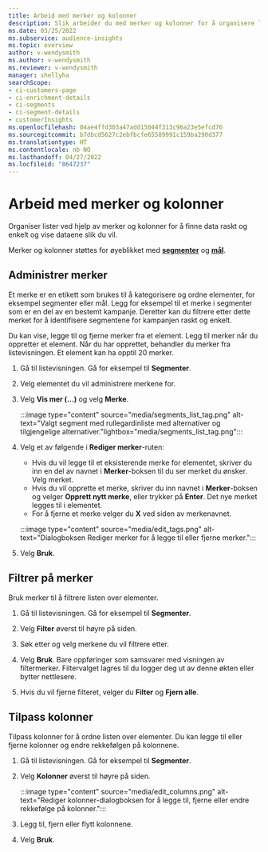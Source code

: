 ```yaml
---
title: Arbeid med merker og kolonner
description: Slik arbeider du med merker og kolonner for å organisere listevisninger
ms.date: 03/25/2022
ms.subservice: audience-insights
ms.topic: overview
author: v-wendysmith
ms.author: v-wendysmith
ms.reviewer: v-wendysmith
manager: shellyha
searchScope:
- ci-customers-page
- ci-enrichment-details
- ci-segments
- ci-segment-details
- customerInsights
ms.openlocfilehash: 04ae4ffd303a47add15044f313c96a23e5efcd76
ms.sourcegitcommit: b7dbcd5627c2ebfbcfe65589991c159ba290d377
ms.translationtype: HT
ms.contentlocale: nb-NO
ms.lasthandoff: 04/27/2022
ms.locfileid: "8647237"
---
```

# <a name="work-with-tags-and-columns"></a>Arbeid med merker og kolonner

Organiser lister ved hjelp av merker og kolonner for å finne data raskt og enkelt og vise dataene slik du vil.

Merker og kolonner støttes for øyeblikket med **[segmenter](segments.md)** og **[mål](measures.md)**.

## <a name="manage-tags"></a>Administrer merker

Et merke er en etikett som brukes til å kategorisere og ordne elementer, for eksempel segmenter eller mål. Legg for eksempel til et merke i segmenter som er en del av en bestemt kampanje. Deretter kan du filtrere etter dette merket for å identifisere segmentene for kampanjen raskt og enkelt.

Du kan vise, legge til og fjerne merker fra et element. Legg til merker når du oppretter et element. Når du har opprettet, behandler du merker fra listevisningen. Et element kan ha opptil 20 merker.

1. Gå til listevisningen. Gå for eksempel til **Segmenter**.

1. Velg elementet du vil administrere merkene for.

1. Velg **Vis mer (...)** og velg **Merke**.

   :::image type="content" source="media/segments_list_tag.png" alt-text="Valgt segment med rullegardinliste med alternativer og tilgjengelige alternativer."lightbox="media/segments_list_tag.png":::

1. Velg et av følgende i **Rediger merker**-ruten:

   - Hvis du vil legge til et eksisterende merke for elementet, skriver du inn en del av navnet i **Merker**-boksen til du ser merket du ønsker. Velg merket.
   - Hvis du vil opprette et merke, skriver du inn navnet i **Merker**-boksen og velger **Opprett nytt merke**, eller trykker på **Enter**. Det nye merket legges til i elementet.
   - For å fjerne et merke velger du **X** ved siden av merkenavnet.

   :::image type="content" source="media/edit_tags.png" alt-text="Dialogboksen Rediger merker for å legge til eller fjerne merker.":::

1. Velg **Bruk**.

## <a name="filter-on-tags"></a>Filtrer på merker

Bruk merker til å filtrere listen over elementer.

1. Gå til listevisningen. Gå for eksempel til **Segmenter**.

1. Velg **Filter** øverst til høyre på siden.

1. Søk etter og velg merkene du vil filtrere etter.

1. Velg **Bruk**. Bare oppføringer som samsvarer med visningen av filtermerker. Filtervalget lagres til du logger deg ut av denne økten eller bytter nettlesere.

1. Hvis du vil fjerne filteret, velger du **Filter** og **Fjern alle**.

## <a name="customize-columns"></a>Tilpass kolonner

Tilpass kolonner for å ordne listen over elementer. Du kan legge til eller fjerne kolonner og endre rekkefølgen på kolonnene.

1. Gå til listevisningen. Gå for eksempel til **Segmenter**.

1. Velg **Kolonner** øverst til høyre på siden.

   :::image type="content" source="media/edit_columns.png" alt-text="Rediger kolonner-dialogboksen for å legge til, fjerne eller endre rekkefølge på kolonner.":::

1. Legg til, fjern eller flytt kolonnene.

1. Velg **Bruk**.
